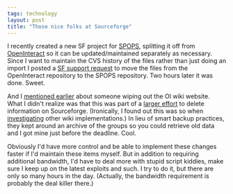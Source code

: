 ```yaml
---
tags: technology
layout: post
title: "Those nice folks at Sourceforge"
---
```




I recently created a new SF project for <a href="http://sourceforge.net/projects/spops/">SPOPS</a>, splitting it off from <a href="http://sourceforge.net/projects/openinteract/">OpenInteract</a> so it can be updated/maintained separately as necessary. Since I want to maintain the CVS history of the files rather than just doing an import I posted a <a href="https://sourceforge.net/tracker/?func=detail;atid=200001;aid=654686;group_id=1">SF support request</a> to move the files from the OpenInteract repository to the SPOPS repository. Two hours later it was done. Sweet.

<p>And I <a href="/2002/12/16/wiping_out_work.html">mentioned earlier</a> about someone wiping out the OI wiki website. What I didn't realize was that this was part of a <a href="http://sourceforge.net/docman/display_doc.php?docid=2352&group_id=1#projweb">larger effort</a> to delete information on Sourceforge. (Ironically, I found out this was so when <a href="http://spinner-wiki.sourceforge.net/cgi-bin/view.pl/SpinnerWiki">investigating</a> other wiki implementations.) In lieu of smart backup practices, they kept around an archive of the groups so you could retrieve old data and I got mine just before the deadline. Cool.</p>

<p>Obviously I'd have more control and be able to implement these changes faster if I'd maintain these items myself. But in addition to requiring additional bandwidth, I'd have to deal more with stupid script kiddies, make sure I keep up on the latest exploits and such. I try to do it, but there are only so many hours in the day. (Actually, the bandwidth requirement is probably the deal killer there.)</p>


